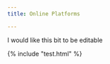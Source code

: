 ```yaml
---
title: Online Platforms

---
```


I would like this bit to be editable

{% include "test.html" %}


